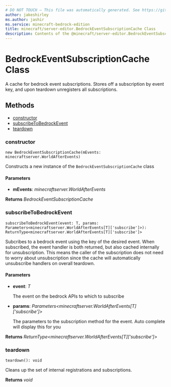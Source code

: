 ```yaml
---
# DO NOT TOUCH — This file was automatically generated. See https://github.com/mojang/minecraftapidocsgenerator to modify descriptions, examples, etc.
author: jakeshirley
ms.author: jashir
ms.service: minecraft-bedrock-edition
title: minecraft/server-editor.BedrockEventSubscriptionCache Class
description: Contents of the @minecraft/server-editor.BedrockEventSubscriptionCache class.
---
```

# BedrockEventSubscriptionCache Class

A cache for bedrock event subscriptions. Stores off a subscription by event key, and upon teardown unregisters all subscriptions.

## Methods
- [constructor](#(constructor))
- [subscribeToBedrockEvent](#subscribetobedrockevent)
- [teardown](#teardown)

### **constructor**
`
new BedrockEventSubscriptionCache(mEvents: minecraftserver.WorldAfterEvents)
`

Constructs a new instance of the `BedrockEventSubscriptionCache` class

#### **Parameters**
- **mEvents**: *minecraftserver.WorldAfterEvents*

**Returns** *BedrockEventSubscriptionCache*

### **subscribeToBedrockEvent**
`
subscribeToBedrockEvent(event: T, params: Parameters<minecraftserver.WorldAfterEvents[T]['subscribe']>): ReturnType<minecraftserver.WorldAfterEvents[T]['subscribe']>
`

Subcribes to a bedrock event using the key of the desired event. When subscribed, the event handler is both returned, but also cached internally for unsubscription. This means the caller of the subscription does not need to worry about unsubscription since the cache will automatically unsubscribe handlers on overall teardown.

#### **Parameters**
- **event**: *T*
  
  The event on the bedrock APIs to which to subscribe
- **params**: *Parameters<minecraftserver.WorldAfterEvents[T]['subscribe']>*
  
  The parameters to the subscription method for the event. Auto complete will display this for you

**Returns** *ReturnType<minecraftserver.WorldAfterEvents[T]['subscribe']>*

### **teardown**
`
teardown(): void
`

Cleans up the set of internal registrations and subscriptions.

**Returns** *void*

